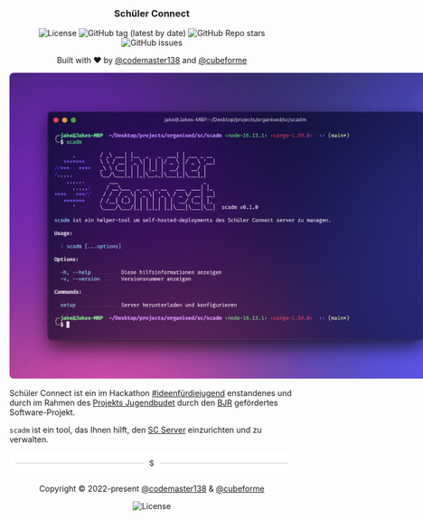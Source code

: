 <div align="center">
<h3>Schüler Connect</h1>
<p>
<img alt="License" src="https://img.shields.io/badge/license-agpl--3.0-red?style=for-the-badge&v=2">
<img alt="GitHub tag (latest by date)" src="https://img.shields.io/github/v/tag/schueler-connect/scadm?color=orange&label=%F0%9F%9A%80%20version&style=for-the-badge&v=2">
<img alt="GitHub Repo stars" src="https://img.shields.io/github/stars/schueler-connect/scadm?label=%E2%AD%90%EF%B8%8F%20stars&style=for-the-badge&color=yellow&v=3">
<img alt="GitHub issues" src="https://img.shields.io/github/issues/schueler-connect/scadm?color=green&style=for-the-badge&label=%F0%9F%9A%A8%20issues&v=2">
</p>
<p>Built with ❤️ by <a href="https://github.com/codemaster138">@codemaster138</a> and <a href="https://github.com/cubeforme">@cubeforme</a></p>
<img alt="A screenshot of scadm in the terminal" src="assets/cover.png" style="max-width: 800px"/>
</div>

Schüler Connect ist ein im Hackathon [#ideenfürdiejugend](https://ideenfuerdiejugend.de/) enstandenes und durch im Rahmen des [Projekts Jugendbudet](https://ideenfuerdiejugend.de/das-jugendbudget/) durch den [BJR](https://bjr.de/) gefördertes Software-Projekt.

`scadm`
 ist ein tool, das Ihnen hilft, den [SC Server](https://github.com/schueler-connect/backend) einzurichten und zu verwalten.

<!-- TODO: Finish README! -->

<div align="center">
<img alt="" src="assets/footer.png"/>
<p>Copyright © 2022-present <a href="https://github.com/codemaster138/">@codemaster138</a> & <a href="https://github.com/cubeforme/">@cubeforme</a></p>
<img alt="License" src="https://img.shields.io/badge/license-agpl--3.0-red?style=for-the-badge">
</div>
